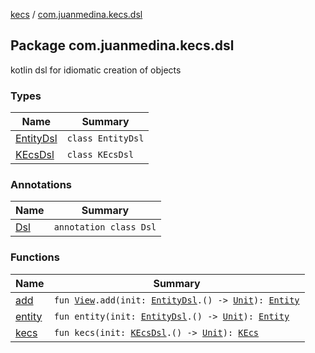 [kecs](../index.md) / [com.juanmedina.kecs.dsl](./index.md)

## Package com.juanmedina.kecs.dsl

kotlin dsl for idiomatic creation of objects

### Types

| Name | Summary |
|---|---|
| [EntityDsl](-entity-dsl/index.md) | `class EntityDsl` |
| [KEcsDsl](-k-ecs-dsl/index.md) | `class KEcsDsl` |

### Annotations

| Name | Summary |
|---|---|
| [Dsl](-dsl/index.md) | `annotation class Dsl` |

### Functions

| Name | Summary |
|---|---|
| [add](add.md) | `fun `[`View`](../com.juanmedina.kecs.entity/-view/index.md)`.add(init: `[`EntityDsl`](-entity-dsl/index.md)`.() -> `[`Unit`](https://kotlinlang.org/api/latest/jvm/stdlib/kotlin/-unit/index.html)`): `[`Entity`](../com.juanmedina.kecs.entity/-entity/index.md) |
| [entity](entity.md) | `fun entity(init: `[`EntityDsl`](-entity-dsl/index.md)`.() -> `[`Unit`](https://kotlinlang.org/api/latest/jvm/stdlib/kotlin/-unit/index.html)`): `[`Entity`](../com.juanmedina.kecs.entity/-entity/index.md) |
| [kecs](kecs.md) | `fun kecs(init: `[`KEcsDsl`](-k-ecs-dsl/index.md)`.() -> `[`Unit`](https://kotlinlang.org/api/latest/jvm/stdlib/kotlin/-unit/index.html)`): `[`KEcs`](../com.juanmedina.kecs/-k-ecs/index.md) |
